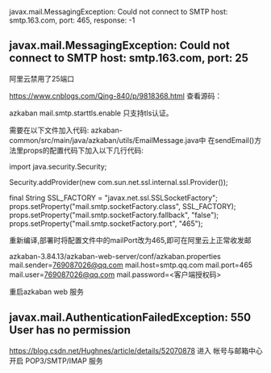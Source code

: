 


javax.mail.MessagingException: Could not connect to SMTP host: smtp.163.com, port: 465, response: -1

## javax.mail.MessagingException: Could not connect to SMTP host: smtp.163.com, port: 25
阿里云禁用了25端口

https://www.cnblogs.com/Qing-840/p/9818368.html
查看源码：

   azkaban   mail.smtp.starttls.enable  只支持tls认证。


 需要在以下文件加入代码:
azkaban-common/src/main/java/azkaban/utils/EmailMessage.java中
在sendEmail()方法里props的配置代码下加入以下几行代码:

import java.security.Security;

Security.addProvider(new com.sun.net.ssl.internal.ssl.Provider());

final String SSL_FACTORY = "javax.net.ssl.SSLSocketFactory";
props.setProperty("mail.smtp.socketFactory.class", SSL_FACTORY);
props.setProperty("mail.smtp.socketFactory.fallback", "false");
props.setProperty("mail.smtp.socketFactory.port", "465");

重新编译,部署时将配置文件中的mailPort改为465,即可在阿里云上正常收发邮

azkaban-3.84.13/azkaban-web-server/conf/azkaban.properties
mail.sender=769087026@qq.com
mail.host=smtp.qq.com
mail.port=465
mail.user=769087026@qq.com
mail.password=<客户端授权码>

重启azkaban web 服务


## javax.mail.AuthenticationFailedException: 550 User has no permission
https://blog.csdn.net/Hughnes/article/details/52070878
进入 帐号与邮箱中心
开启 POP3/SMTP/IMAP 服务